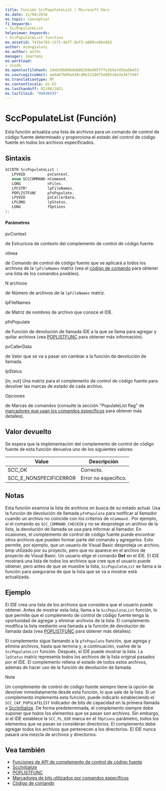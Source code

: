 ```yaml
---
title: Función SccPopulateList | Microsoft Docs
ms.date: 11/04/2016
ms.topic: conceptual
f1_keywords:
- SccPopulateList
helpviewer_keywords:
- SccPopulateList function
ms.assetid: 7416e781-c571-4a7f-8af3-a089ce8be662
author: acangialosi
ms.author: anthc
manager: jmartens
ms.workload:
- vssdk
ms.openlocfilehash: 2deb30b606de686269e095fffe369a7d56adb453
ms.sourcegitcommit: ae6d47b09a439cd0e13180f5e89510e3e347fd47
ms.translationtype: MT
ms.contentlocale: es-ES
ms.lasthandoff: 02/08/2021
ms.locfileid: "99836935"
---
```

# <a name="sccpopulatelist-function"></a>SccPopulateList (Función)
Esta función actualiza una lista de archivos para un comando de control de código fuente determinado y proporciona el estado del control de código fuente en todos los archivos especificados.

## <a name="syntax"></a>Sintaxis

```cpp
SCCRTN SccPopulateList (
   LPVOID          pvContext,
   enum SCCCOMMAND nCommand,
   LONG            nFiles,
   LPCSTR*         lpFileNames,
   POPLISTFUNC     pfnPopulate,
   LPVOID          pvCallerData,
   LPLONG          lpStatus,
   LONG            fOptions
);
```

#### <a name="parameters"></a>Parámetros
 pvContext

de Estructura de contexto del complemento de control de código fuente.

 nlínea

de Comando de control de código fuente que se aplicará a todos los archivos de la `lpFileNames` matriz (vea el [código de comando](../extensibility/command-code-enumerator.md) para obtener una lista de los comandos posibles).

 N archivos

de Número de archivos de la `lpFileNames` matriz.

 lpFileNames

de Matriz de nombres de archivo que conoce el IDE.

 pfnPopulate

de Función de devolución de llamada IDE a la que se llama para agregar y quitar archivos (vea [POPLISTFUNC](../extensibility/poplistfunc.md) para obtener más información).

 pvCallerData

de Valor que se va a pasar sin cambiar a la función de devolución de llamada.

 lpStatus

[in, out] Una matriz para el complemento de control de código fuente para devolver las marcas de estado de cada archivo.

 Opciones

de Marcas de comandos (consulte la sección "PopulateList flag" de [marcadores que usan los comandos específicos](../extensibility/bitflags-used-by-specific-commands.md) para obtener más detalles).

## <a name="return-value"></a>Valor devuelto
 Se espera que la implementación del complemento de control de código fuente de esta función devuelva uno de los siguientes valores:

|Value|Descripción|
|-----------|-----------------|
|SCC_OK|Correcto.|
|SCC_E_NONSPECIFICERROR|Error no específico.|

## <a name="remarks"></a>Notas
 Esta función examina la lista de archivos en busca de su estado actual. Usa la función de devolución de llamada `pfnPopulate` para notificar al llamador cuando un archivo no coincide con los criterios de `nCommand` . Por ejemplo, si el comando es `SCC_COMMAND_CHECKIN` y no se desprotege un archivo de la lista, la devolución de llamada se usa para informar al llamador. En ocasiones, el complemento de control de código fuente puede encontrar otros archivos que pueden formar parte del comando y agregarlos. Esto permite, por ejemplo, que un usuario de Visual Basic desproteja un archivo. bmp utilizado por su proyecto, pero que no aparece en el archivo de proyecto de Visual Basic. Un usuario elige el comando **Get** en el IDE. El IDE mostrará una lista de todos los archivos que cree que el usuario puede obtener, pero antes de que se muestre la lista, `SccPopulateList` se llama a la función para asegurarse de que la lista que se va a mostrar está actualizada.

## <a name="example"></a>Ejemplo
 El IDE crea una lista de los archivos que considera que el usuario puede obtener. Antes de mostrar esta lista, llama a la `SccPopulateList` función, lo que permite que el complemento de control de código fuente tenga la oportunidad de agregar y eliminar archivos de la lista. El complemento modifica la lista mediante una llamada a la función de devolución de llamada dada (vea [POPLISTFUNC](../extensibility/poplistfunc.md) para obtener más detalles).

 El complemento sigue llamando a la `pfnPopulate` función, que agrega y elimina archivos, hasta que termina y, a continuación, vuelve de la `SccPopulateList` función. Después, el IDE puede mostrar la lista. La `lpStatus` matriz representa todos los archivos de la lista original pasados por el IDE. El complemento rellena el estado de todos estos archivos, además de hacer uso de la función de devolución de llamada.

> [!NOTE]
> Un complemento de control de código fuente siempre tiene la opción de devolver inmediatamente desde esta función, lo que sale de la lista. Si un complemento implementa esta función, puede indicarlo estableciendo el `SCC_CAP_POPULATELIST` indicador de bits de capacidad en la primera llamada a [SccInitialize](../extensibility/sccinitialize-function.md). De forma predeterminada, el complemento siempre debe suponer que todos los elementos que se pasan son archivos. Sin embargo, si el IDE establece la `SCC_PL_DIR` marca en el `fOptions` parámetro, todos los elementos que se pasan se consideran directorios. El complemento debe agregar todos los archivos que pertenecen a los directorios. El IDE nunca pasará una mezcla de archivos y directorios.

## <a name="see-also"></a>Vea también
- [Funciones de API de complemento de control de código fuente](../extensibility/source-control-plug-in-api-functions.md)
- [SccInitialize](../extensibility/sccinitialize-function.md)
- [POPLISTFUNC](../extensibility/poplistfunc.md)
- [Marcadores de bits utilizados por comandos específicos](../extensibility/bitflags-used-by-specific-commands.md)
- [Código de comando](../extensibility/command-code-enumerator.md)
